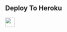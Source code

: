 


## Deploy To Heroku

<a href="https://heroku.com/deploy?template=https://github.com/rafter148/naruto">
     <img height="30px" src="https://img.shields.io/badge/Deploy%20To%20Heroku-blueviolet?style=for-the-badge&logo=heroku">
  </a>

